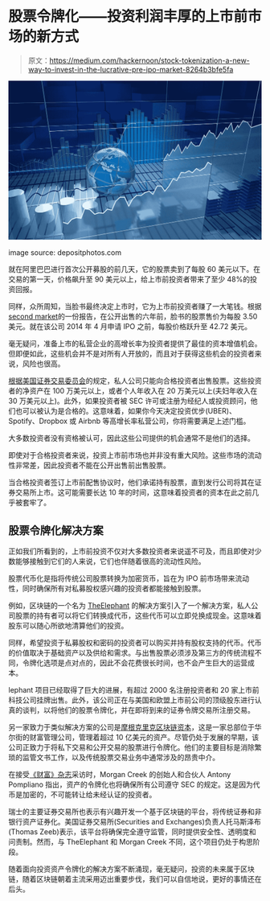 # 股票令牌化——投资利润丰厚的上市前市场的新方式

> 原文：<https://medium.com/hackernoon/stock-tokenization-a-new-way-to-invest-in-the-lucrative-pre-ipo-market-8264b3bfe5fa>

![](img/04bf51769b1656dea00614ecbb529467.png)

image source: depositphotos.com

就在阿里巴巴进行首次公开募股的前几天，它的股票卖到了每股 60 美元以下。在交易的第一天，价格飙升至 90 美元以上，给上市前投资者带来了至少 48%的投资回报。

同样，众所周知，当脸书最终决定上市时，它为上市前投资者赚了一大笔钱。根据[second market](https://www.secondmarket.com/facebook-on-secondmarket)的一份报告，在公开出售的六年前，脸书的股票售价为每股 3.50 美元。就在该公司 2014 年 4 月申请 IPO 之前，每股价格跃升至 42.72 美元。

毫无疑问，准备上市的私营企业的高增长率为投资者提供了最佳的资本增值机会。但即便如此，这些机会并不是对所有人开放的，而且对于获得这些机会的投资者来说，风险也很高。

[根据美国证券交易委员会](https://www.crowdfundinsider.com/2018/07/137087-jobs-act-3-0-breaking-down-highlights-of-the-jobs-and-investor-confidence-act-of-2018/)的规定，私人公司只能向合格投资者出售股票。这些投资者的净资产在 100 万美元以上，或者个人年收入在 20 万美元以上(夫妇年收入在 30 万美元以上)。此外，如果投资者被 SEC 许可或注册为经纪人或投资顾问，他们也可以被认为是合格的。这意味着，如果你今天决定投资优步(UBER)、Spotify、Dropbox 或 Airbnb 等高增长率私营公司，你将需要满足上述门槛。

大多数投资者没有资格被认可，因此这些公司提供的机会通常不是他们的选择。

即使对于合格投资者来说，投资上市前市场也并非没有重大风险。这些市场的流动性非常差，因此投资者不能在公开出售前出售股票。

当合格投资者签订上市前配售协议时，他们承诺持有股票，直到发行公司将其在证券交易所上市。这可能需要长达 10 年的时间，这意味着投资者的资本在此之前几乎被套牢了。

## 股票令牌化解决方案

正如我们所看到的，上市前投资不仅对大多数投资者来说遥不可及，而且即使对少数能够接触到它们的人来说，它们也伴随着很高的流动性风险。

股票代币化是指将传统公司股票转换为加密货币，旨在为 IPO 前市场带来流动性，同时确保所有对私募股权感兴趣的投资者都能接触到股票。

例如，区块链的一个名为 [TheElephant](https://thelephant.io/) 的解决方案引入了一个解决方案，私人公司股票的持有者可以将它们转换成代币，这些代币可以立即兑换成现金。这意味着股东可以随心所欲地清算他们的投资。

同样，希望投资于私募股权和密码的投资者可以购买并持有股权支持的代币。代币的价值取决于基础资产以及供给和需求。与出售股票必须涉及第三方的传统流程不同，令牌化选项是点对点的，因此不会花费很长时间，也不会产生巨大的运营成本。

lephant 项目已经取得了巨大的进展，有超过 2000 名注册投资者和 20 家上市前科技公司挂牌出售。此外，该公司正在与美国和欧盟上市前公司的顶级股东进行认真的谈判，以将他们的股票令牌化，并在即将到来的证券令牌交易所注册交易。

另一家致力于类似解决方案的公司是[摩根克里克区块链资本](https://www.morgancreekcap.com/)，这是一家总部位于华尔街的财富管理公司，管理着超过 10 亿美元的资产。尽管仍处于发展的早期，该公司正致力于将私下交易和公开交易的股票进行令牌化。他们的主要目标是消除繁琐的监管文书工作，以及传统股票交易业务中通常涉及的昂贵中介。

在接受[《财富》杂志](http://fortune.com/2018/05/18/ico-coin-cryptocurrency-tokenization/)采访时，Morgan Creek 的创始人和合伙人 Antony Pompliano 指出，资产的令牌化也将确保所有公司遵守 SEC 的规定。这是因为代币是加密的，不可能转让给未经认证的投资者。

瑞士的主要证券交易所也表示有兴趣开发一个基于区块链的平台，将传统证券和非银行资产证券化。美国证券交易所(Securities and Exchanges)负责人托马斯泽布(Thomas Zeeb)表示，该平台将确保完全遵守监管，同时提供安全性、透明度和问责制。然而，与 TheElephant 和 Morgan Creek 不同，这个项目仍处于构思阶段。

随着面向投资资产令牌化的解决方案不断涌现，毫无疑问，投资的未来属于区块链，随着区块链朝着主流采用迈出重要步伐，我们可以自信地说，更好的事情还在后头。